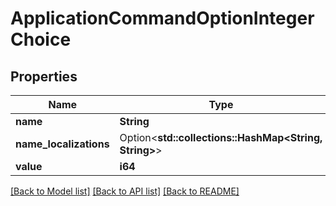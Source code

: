 # ApplicationCommandOptionIntegerChoice

## Properties

Name | Type | Description | Notes
------------ | ------------- | ------------- | -------------
**name** | **String** |  | 
**name_localizations** | Option<**std::collections::HashMap<String, String>**> |  | [optional]
**value** | **i64** |  | 

[[Back to Model list]](../README.md#documentation-for-models) [[Back to API list]](../README.md#documentation-for-api-endpoints) [[Back to README]](../README.md)


